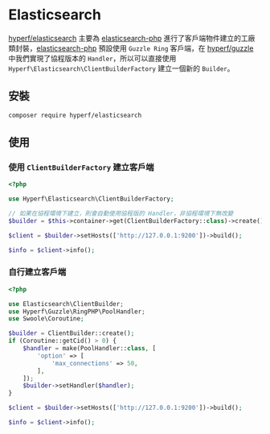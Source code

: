 # Elasticsearch

[hyperf/elasticsearch](https://github.com/hyperf/elasticsearch) 主要為 [elasticsearch-php](https://github.com/elastic/elasticsearch-php) 進行了客戶端物件建立的工廠類封裝，[elasticsearch-php](https://github.com/elastic/elasticsearch-php) 預設使用 `Guzzle Ring` 客戶端，在 [hyperf/guzzle](https://github.com/hyperf/guzzle) 中我們實現了協程版本的 `Handler`，所以可以直接使用 `Hyperf\Elasticsearch\ClientBuilderFactory` 建立一個新的 `Builder`。

## 安裝

```bash
composer require hyperf/elasticsearch
```
## 使用

### 使用 `ClientBuilderFactory` 建立客戶端

```php
<?php

use Hyperf\Elasticsearch\ClientBuilderFactory;

// 如果在協程環境下建立，則會自動使用協程版的 Handler，非協程環境下無改變
$builder = $this->container->get(ClientBuilderFactory::class)->create();

$client = $builder->setHosts(['http://127.0.0.1:9200'])->build();

$info = $client->info();
```

### 自行建立客戶端

```php
<?php

use Elasticsearch\ClientBuilder;
use Hyperf\Guzzle\RingPHP\PoolHandler;
use Swoole\Coroutine;

$builder = ClientBuilder::create();
if (Coroutine::getCid() > 0) {
    $handler = make(PoolHandler::class, [
        'option' => [
            'max_connections' => 50,
        ],
    ]);
    $builder->setHandler($handler);
}

$client = $builder->setHosts(['http://127.0.0.1:9200'])->build();

$info = $client->info();
```

